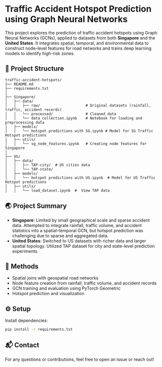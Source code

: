 
# Traffic Accident Hotspot Prediction using Graph Neural Networks

This project explores the prediction of traffic accident hotspots using Graph Neural Networks (GCNs), applied to datasets from both **Singapore** and the **United States**. It integrates spatial, temporal, and environmental data to construct node-level features for road networks and trains deep learning models to identify high-risk zones.

## 📁 Project Structure

```
traffic-accident-hotspots/
├── README.md
├── requirements.txt
│
├── Singapore/
│   ├── data/
│   │   ├── raw/                     # Original datasets (rainfall, traffic, accident records)
│   │   └── processed/               # Cleaned data
│   │   └── data_collection.ipynb    # Notebook for loading and preprocessing data
│   ├── models/
│   │   └── hotspot predictions with SG.ipynb # Model for SG Traffic Hotspot predictions
│   ├── utils/
│   │   └── sg_node_features.ipynb   # Creating node features for Singapore 
│
├── US/
│   ├── data/
│   │   ├── TAP-city/  # US cities data
│   │   └── TAP-state/
│   ├── models/
│   │   └── hotspot predictions with US.ipynb  # Model for US Traffic Hotspot predictions
│   ├── utils/
│   │   └── load_dataset.ipynb  #  View TAP data
```

## 🌏 Project Summary

- **Singapore**: Limited by small geographical scale and sparse accident data. Attempted to integrate rainfall, traffic volume, and accident statistics into a spatial-temporal GCN, but hotspot prediction was challenging due to sparse and aggregated data.
- **United States**: Switched to US datasets with richer data and larger spatial topology. Utilized TAP dataset for city and state-level prediction experiments.

## 🧠 Methods

- Spatial joins with geospatial road networks
- Node feature creation from rainfall, traffic volume, and accident records
- GCN training and evaluation using PyTorch Geometric
- Hotspot prediction and visualization

## ⚙️ Setup

Install dependencies:

```bash
pip install -r requirements.txt
```


## 📬 Contact

For any questions or contributions, feel free to open an issue or reach out!

